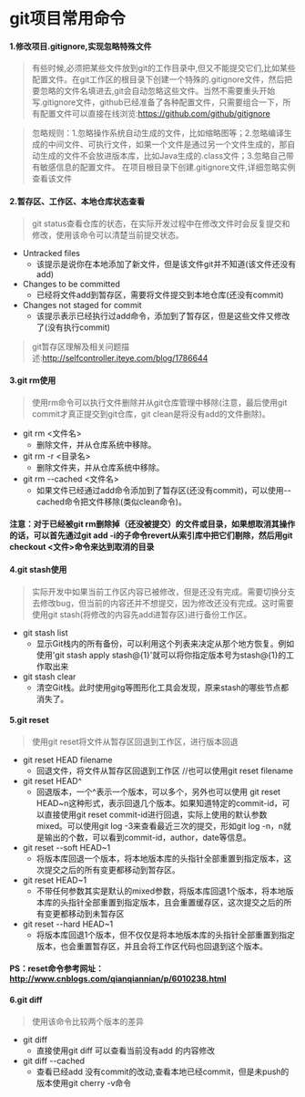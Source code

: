 # git项目常用命令

#### 1.修改项目.gitignore,实现忽略特殊文件

> 有些时候,必须把某些文件放到git的工作目录中,但又不能提交它们,比如某些配置文件。在git工作区的根目录下创建一个特殊的.gitignore文件，然后把要忽略的文件名填进去,git会自动忽略这些文件。当然不需要重头开始写.gitignore文件，github已经准备了各种配置文件，只需要组合一下，所有配置文件可以直接在线浏览:https://github.com/github/gitignore

> 忽略规则：1.忽略操作系统自动生成的文件，比如缩略图等；2.忽略编译生成的中间文件、可执行文件，如果一个文件是通过另一个文件生成的，那自动生成的文件不会放进版本库，比如Java生成的.class文件；3.忽略自己带有敏感信息的配置文件。
> 在项目根目录下创建.gitignore文件,详细忽略实例查看该文件

#### 2.暂存区、工作区、本地仓库状态查看

> git status查看仓库的状态，在实际开发过程中在修改文件时会反复提交和修改，使用该命令可以清楚当前提交状态。

- Untracked files
  - 该提示是说你在本地添加了新文件，但是该文件git并不知道(该文件还没有add)
- Changes to be committed
  - 已经将文件add到暂存区，需要将文件提交到本地仓库(还没有commit)
- Changes not staged for commit
  - 该提示表示已经执行过add命令，添加到了暂存区，但是这些文件又修改了(没有执行commit)

> git暂存区理解及相关问题描述:http://selfcontroller.iteye.com/blog/1786644

#### 3.git rm使用

> 使用rm命令可以执行文件删除并从git仓库管理中移除(注意，最后使用git commit才真正提交到git仓库，git clean是将没有add的文件删除)。

- git rm <文件名>
  - 删除文件，并从仓库系统中移除。
- git rm -r <目录名>
  - 删除文件夹，并从仓库系统中移除。
- git rm --cached <文件名>
  - 如果文件已经通过add命令添加到了暂存区(还没有commit)，可以使用--cached命令把文件移除(类似clean命令)。
#### 注意：对于已经被git rm删除掉（还没被提交）的文件或目录，如果想取消其操作的话，可以首先通过git add -i的子命令revert从索引库中把它们剔除，然后用git checkout <文件>命令来达到取消的目录

#### 4.git stash使用

> 实际开发中如果当前工作区内容已被修改，但是还没有完成。需要切换分支去修改bug，但当前的内容还并不想提交，因为修改还没有完成。这时需要使用git stash(将修改的内容先add进暂存区)进行备份工作区。

- git stash list
  - 显示Git栈内的所有备份，可以利用这个列表来决定从那个地方恢复。例如使用'git stash apply stash@{1}'就可以将你指定版本号为stash@{1}的工作取出来
- git stash clear
  - 清空Git栈。此时使用gitg等图形化工具会发现，原来stash的哪些节点都消失了。

#### 5.git reset

> 使用git reset将文件从暂存区回退到工作区，进行版本回退

- git reset HEAD filename
   - 回退文件，将文件从暂存区回退到工作区  //也可以使用git reset filename
- git reset HEAD^
  - 回退版本，一个^表示一个版本，可以多个，另外也可以使用 git reset HEAD~n这种形式，表示回退几个版本。如果知道特定的commit-id，可以直接使用git reset commit-id进行回退，实际上使用的默认参数mixed。可以使用git log -3来查看最近三次的提交，形如git log -n，n就是输出的个数，可以看到commit-id，author，date等信息。
- git reset --soft HEAD~1
  - 将版本库回退一个版本，将本地版本库的头指针全部重置到指定版本，这次提交之后的所有变更都移动到暂存区。
- git reset HEAD~1
  - 不带任何参数其实是默认的mixed参数，将版本库回退1个版本，将本地版本库的头指针全部重置到指定版本，且会重置缓存区，这次提交之后的所有变更都移动到未暂存区
- git reset --hard HEAD~1
  - 将版本库回退1个版本，但不仅仅是将本地版本库的头指针全部重置到指定版本，也会重置暂存区，并且会将工作区代码也回退到这个版本。
#### PS：reset命令参考网址：http://www.cnblogs.com/qianqiannian/p/6010238.html

#### 6.git diff

> 使用该命令比较两个版本的差异

- git diff
  - 直接使用git diff 可以查看当前没有add 的内容修改
- git diff --cached
  - 查看已经add 没有commit的改动,查看本地已经commit，但是未push的版本使用git cherry -v命令

